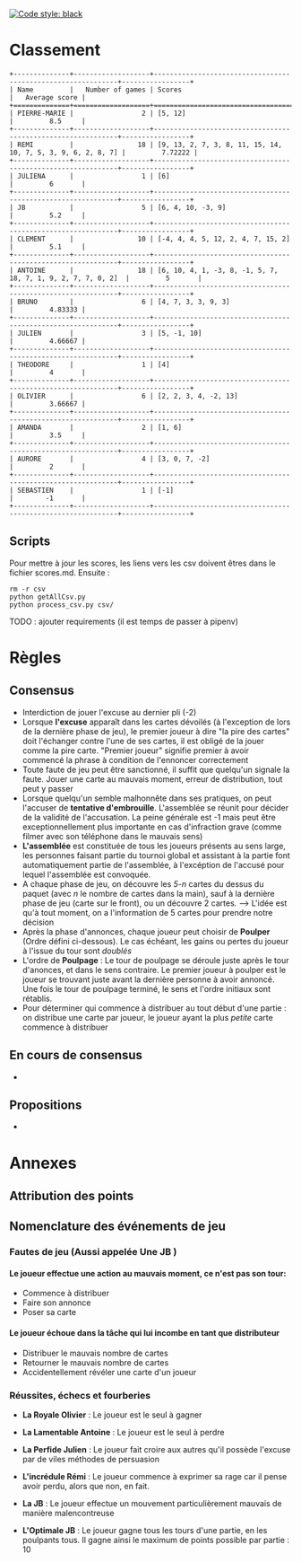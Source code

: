 [![Code style: black](https://img.shields.io/badge/code%20style-black-000000.svg)](https://github.com/ambv/black)

# Classement
```
+--------------+-------------------+-------------------------------------------------------------+-----------------+
| Name         |   Number of games | Scores                                                      |   Average score |
+==============+===================+=============================================================+=================+
| PIERRE-MARIE |                 2 | [5, 12]                                                     |         8.5     |
+--------------+-------------------+-------------------------------------------------------------+-----------------+
| REMI         |                18 | [9, 13, 2, 7, 3, 8, 11, 15, 14, 10, 7, 5, 3, 9, 6, 2, 8, 7] |         7.72222 |
+--------------+-------------------+-------------------------------------------------------------+-----------------+
| JULIENA      |                 1 | [6]                                                         |         6       |
+--------------+-------------------+-------------------------------------------------------------+-----------------+
| JB           |                 5 | [6, 4, 10, -3, 9]                                           |         5.2     |
+--------------+-------------------+-------------------------------------------------------------+-----------------+
| CLEMENT      |                10 | [-4, 4, 4, 5, 12, 2, 4, 7, 15, 2]                           |         5.1     |
+--------------+-------------------+-------------------------------------------------------------+-----------------+
| ANTOINE      |                18 | [6, 10, 4, 1, -3, 8, -1, 5, 7, 18, 7, 1, 9, 2, 7, 7, 0, 2]  |         5       |
+--------------+-------------------+-------------------------------------------------------------+-----------------+
| BRUNO        |                 6 | [4, 7, 3, 3, 9, 3]                                          |         4.83333 |
+--------------+-------------------+-------------------------------------------------------------+-----------------+
| JULIEN       |                 3 | [5, -1, 10]                                                 |         4.66667 |
+--------------+-------------------+-------------------------------------------------------------+-----------------+
| THEODORE     |                 1 | [4]                                                         |         4       |
+--------------+-------------------+-------------------------------------------------------------+-----------------+
| OLIVIER      |                 6 | [2, 2, 3, 4, -2, 13]                                        |         3.66667 |
+--------------+-------------------+-------------------------------------------------------------+-----------------+
| AMANDA       |                 2 | [1, 6]                                                      |         3.5     |
+--------------+-------------------+-------------------------------------------------------------+-----------------+
| AURORE       |                 4 | [3, 0, 7, -2]                                               |         2       |
+--------------+-------------------+-------------------------------------------------------------+-----------------+
| SEBASTIEN    |                 1 | [-1]                                                        |        -1       |
+--------------+-------------------+-------------------------------------------------------------+-----------------+
```

## Scripts
Pour mettre à jour les scores, les liens vers les csv doivent êtres dans le fichier scores.md. Ensuite :
```
rm -r csv
python getAllCsv.py
python process_csv.py csv/
```
TODO : ajouter requirements (il est temps de passer à pipenv)

# Règles

## Consensus

- Interdiction de jouer l'excuse au dernier pli (-2)
- Lorsque **l'excuse** apparaît dans les cartes dévoilés (à l'exception de lors de la dernière phase de jeu), le premier joueur à dire "la pire des cartes" doit l'échanger contre l'une de ses cartes, il est obligé de la jouer comme la pire carte. "Premier joueur" signifie premier à avoir commencé la phrase à condition de l'ennoncer correctement
- Toute faute de jeu peut être sanctionné, il suffit que quelqu'un signale la faute. Jouer une carte au mauvais moment, erreur de distribution, tout peut y passer
- Lorsque quelqu'un semble malhonnête dans ses pratiques, on peut l'accuser de **tentative d'embrouille**. L'assemblée se réunit pour décider de la validité de l'accusation. La peine générale est -1 mais peut être exceptionnellement plus importante en cas d'infraction grave (comme filmer avec son téléphone dans le mauvais sens)
- **L'assemblée** est constituée de tous les joueurs présents au sens large, les personnes faisant partie du tournoi global et assistant à la partie font automatiquement partie de l'assemblée, à l'excéption de l'accusé pour lequel l'assemblée est convoquée.
- A chaque phase de jeu, on découvre les *5-n* cartes du dessus du paquet (avec *n* le nombre de cartes dans la main), sauf à la dernière phase de jeu (carte sur le front), ou un découvre 2 cartes. --> L'idée est qu'à tout moment, on a l'information de 5 cartes pour prendre notre décision
- Après la phase d'annonces, chaque joueur peut choisir de **Poulper** (Ordre défini ci-dessous). Le cas échéant, les gains ou pertes du joueur à l'issue du tour sont *doublés*
- L'ordre de **Poulpage** : Le tour de poulpage se déroule juste après le tour d'anonces, et dans le sens contraire. Le premier joueur à poulper est le joueur se trouvant juste avant la dernière personne à avoir annoncé. Une fois le tour de poulpage terminé, le sens et l'ordre initiaux sont rétablis.
- Pour déterminer qui commence à distribuer au tout début d'une partie : on distribue une carte par joueur, le joueur ayant la plus *petite* carte commence à distribuer 

## En cours de consensus

- 

## Propositions 

- 



# Annexes 

## Attribution des points

## Nomenclature des événements de jeu

### Fautes de jeu (Aussi appelée **Une JB** )

#### Le joueur effectue une action au mauvais moment, ce n'est pas son tour: 
- Commence à distribuer
- Faire son annonce 
- Poser sa carte

#### Le joueur échoue dans la tâche qui lui incombe en tant que distributeur 
- Distribuer le mauvais nombre de cartes
- Retourner le mauvais nombre de cartes 
- Accidentellement révéler une carte d'un joueur



### Réussites, échecs et fourberies

- **La Royale Olivier** : Le joueur est le seul à gagner

- **La Lamentable Antoine** : Le joueur est le seul à perdre

- **La Perfide Julien** : Le joueur fait croire aux autres qu'il possède l'excuse par de viles méthodes de persuasion

- **L'incrédule Rémi** : Le joueur commence à exprimer sa rage car il pense avoir perdu, alors que non, en fait.

- **La JB** : Le joueur effectue un mouvement particulièrement mauvais de manière malencontreuse 

- **L'Optimale JB** : Le joueur gagne tous les tours d'une partie, en les poulpants tous. Il gagne ainsi le maximum de points possible par partie : 10
